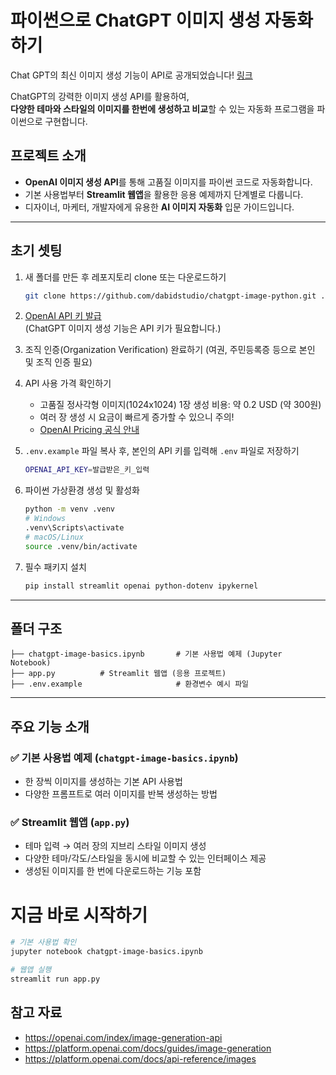 
# 파이썬으로 ChatGPT 이미지 생성 자동화하기

Chat GPT의 최신 이미지 생성 기능이 API로 공개되었습니다! [링크](https://openai.com/index/image-generation-api)

ChatGPT의 강력한 이미지 생성 API를 활용하여,  
**다양한 테마와 스타일의 이미지를 한번에 생성하고 비교**할 수 있는 자동화 프로그램을 파이썬으로 구현합니다.


## 프로젝트 소개
- **OpenAI 이미지 생성 API**를 통해 고품질 이미지를 파이썬 코드로 자동화합니다.
- 기본 사용법부터 **Streamlit 웹앱**을 활용한 응용 예제까지 단계별로 다룹니다.
- 디자이너, 마케터, 개발자에게 유용한 **AI 이미지 자동화** 입문 가이드입니다.

---

## 초기 셋팅

1. 새 폴더를 만든 후 레포지토리 clone 또는 다운로드하기
    ```bash
    git clone https://github.com/dabidstudio/chatgpt-image-python.git . 
    ```

2. [OpenAI API 키 발급](https://github.com/dabidstudio/dabidstudio_guides/blob/main/get-openai-api-key.md)  
   (ChatGPT 이미지 생성 기능은 API 키가 필요합니다.)

3. 조직 인증(Organization Verification) 완료하기
   (여권, 주민등록증 등으로 본인 및 조직 인증 필요)

4. API 사용 가격 확인하기
    - 고품질 정사각형 이미지(1024x1024) 1장 생성 비용: 약 0.2 USD (약 300원)
    - 여러 장 생성 시 요금이 빠르게 증가할 수 있으니 주의!
    - [OpenAI Pricing 공식 안내](https://platform.openai.com/docs/pricing)

5. `.env.example` 파일 복사 후, 본인의 API 키를 입력해 `.env` 파일로 저장하기
    ```bash
    OPENAI_API_KEY=발급받은_키_입력
    ```

6. 파이썬 가상환경 생성 및 활성화
    ```bash
    python -m venv .venv
    # Windows
    .venv\Scripts\activate
    # macOS/Linux
    source .venv/bin/activate
    ```

7. 필수 패키지 설치
    ```bash
    pip install streamlit openai python-dotenv ipykernel
    ```

---

## 폴더 구조

```
├── chatgpt-image-basics.ipynb       # 기본 사용법 예제 (Jupyter Notebook)
├── app.py          # Streamlit 웹앱 (응용 프로젝트)
├── .env.example                     # 환경변수 예시 파일
```

---

## 주요 기능 소개

### ✅ 기본 사용법 예제 (`chatgpt-image-basics.ipynb`)
- 한 장씩 이미지를 생성하는 기본 API 사용법
- 다양한 프롬프트로 여러 이미지를 반복 생성하는 방법

### ✅ Streamlit 웹앱 (`app.py`)
- 테마 입력 → 여러 장의 지브리 스타일 이미지 생성
- 다양한 테마/각도/스타일을 동시에 비교할 수 있는 인터페이스 제공
- 생성된 이미지를 한 번에 다운로드하는 기능 포함


# 지금 바로 시작하기

```bash
# 기본 사용법 확인
jupyter notebook chatgpt-image-basics.ipynb

# 웹앱 실행
streamlit run app.py
```

## 참고 자료
- https://openai.com/index/image-generation-api
- https://platform.openai.com/docs/guides/image-generation
- https://platform.openai.com/docs/api-reference/images





